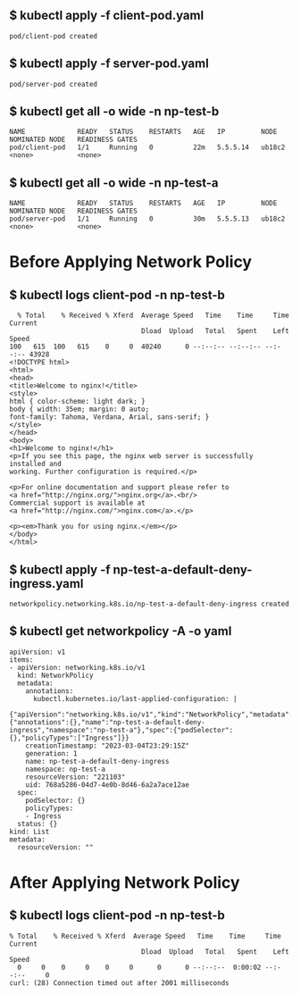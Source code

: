 ## $ kubectl apply -f client-pod.yaml 
```
pod/client-pod created
```

## $ kubectl apply -f server-pod.yaml 
```
pod/server-pod created
```

## $ kubectl get all -o wide -n np-test-b
```
NAME             READY   STATUS    RESTARTS   AGE   IP         NODE     NOMINATED NODE   READINESS GATES
pod/client-pod   1/1     Running   0          22m   5.5.5.14   ub18c2   <none>           <none>
```

## $ kubectl get all -o wide -n np-test-a
```
NAME             READY   STATUS    RESTARTS   AGE   IP         NODE     NOMINATED NODE   READINESS GATES
pod/server-pod   1/1     Running   0          30m   5.5.5.13   ub18c2   <none>           <none>
```


# Before Applying Network Policy
## $ kubectl logs client-pod -n np-test-b
```
  % Total    % Received % Xferd  Average Speed   Time    Time     Time  Current
                                 Dload  Upload   Total   Spent    Left  Speed
100   615  100   615    0     0  40240      0 --:--:-- --:--:-- --:--:-- 43928
<!DOCTYPE html>
<html>
<head>
<title>Welcome to nginx!</title>
<style>
html { color-scheme: light dark; }
body { width: 35em; margin: 0 auto;
font-family: Tahoma, Verdana, Arial, sans-serif; }
</style>
</head>
<body>
<h1>Welcome to nginx!</h1>
<p>If you see this page, the nginx web server is successfully installed and
working. Further configuration is required.</p>

<p>For online documentation and support please refer to
<a href="http://nginx.org/">nginx.org</a>.<br/>
Commercial support is available at
<a href="http://nginx.com/">nginx.com</a>.</p>

<p><em>Thank you for using nginx.</em></p>
</body>
</html>
```

## $ kubectl apply -f np-test-a-default-deny-ingress.yaml 
```
networkpolicy.networking.k8s.io/np-test-a-default-deny-ingress created
```

## $ kubectl get networkpolicy  -A -o yaml
```
apiVersion: v1
items:
- apiVersion: networking.k8s.io/v1
  kind: NetworkPolicy
  metadata:
    annotations:
      kubectl.kubernetes.io/last-applied-configuration: |
        {"apiVersion":"networking.k8s.io/v1","kind":"NetworkPolicy","metadata":{"annotations":{},"name":"np-test-a-default-deny-ingress","namespace":"np-test-a"},"spec":{"podSelector":{},"policyTypes":["Ingress"]}}
    creationTimestamp: "2023-03-04T23:29:15Z"
    generation: 1
    name: np-test-a-default-deny-ingress
    namespace: np-test-a
    resourceVersion: "221103"
    uid: 768a5286-04d7-4e0b-8d46-6a2a7ace12ae
  spec:
    podSelector: {}
    policyTypes:
    - Ingress
  status: {}
kind: List
metadata:
  resourceVersion: ""
```

# After Applying Network Policy
## $ kubectl logs client-pod -n np-test-b
``` 
% Total    % Received % Xferd  Average Speed   Time    Time     Time  Current
                                 Dload  Upload   Total   Spent    Left  Speed
  0     0    0     0    0     0      0      0 --:--:--  0:00:02 --:--:--     0
curl: (28) Connection timed out after 2001 milliseconds
```
